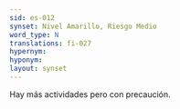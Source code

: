 ```yaml
---
sid: es-012
synset: Nivel Amarillo, Riesgo Medio
word_type: N
translations: fi-027
hypernym: 
hyponym: 
layout: synset
---
```

Hay más actividades pero con precaución.